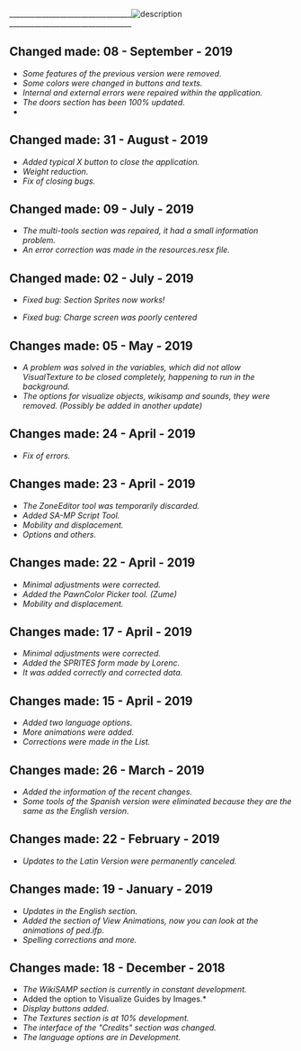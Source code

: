 


__________________________________![description](https://www.upload.ee/image/9967286/VisualTexture.png) __________________________________

## Changed made: 08 - September - 2019

- *Some features of the previous version were removed.*
- *Some colors were changed in buttons and texts.*
- *Internal and external errors were repaired within the application.*
- *The doors section has been 100% updated.*
- 
## Changed made: 31 - August - 2019

- *Added typical X button to close the application.*
- *Weight reduction.*
- *Fix of closing bugs.*

## Changed made: 09 - July - 2019

- *The multi-tools section was repaired, it had a small information problem.*
- *An error correction was made in the resources.resx file.*

## Changed made: 02 - July - 2019

 - *Fixed bug: Section Sprites now works!*

 - *Fixed bug: Charge screen was poorly centered*

## Changes made: 05 - May - 2019

 - *A problem was solved in the variables, which did not allow VisualTexture to be closed completely, happening to run in the background.*
 - *The options for visualize objects, wikisamp and sounds, they were removed. (Possibly be added in another update)*

## Changes made: 24 - April - 2019

 - *Fix of errors.*

## Changes made: 23 - April - 2019

 - *The ZoneEditor tool was temporarily discarded.*
 - *Added SA-MP Script Tool.*
 - *Mobility and displacement.*
 - *Options and others.*

## Changes made: 22 - April - 2019

 - *Minimal adjustments were corrected.*
 - *Added the PawnColor Picker tool. (Zume)*
 - *Mobility and displacement.*

## Changes made: 17 - April - 2019

 - *Minimal adjustments were corrected.*
 - *Added the SPRITES form made by Lorenc.*
 - *It was added correctly and corrected data.*

## Changes made: 15 - April - 2019

 - *Added two language options.*
 - *More animations were added.*
 - *Corrections were made in the List.*

## Changes made: 26 - March - 2019

 - *Added the information of the recent changes.*
 - *Some tools of the Spanish version were eliminated because they are
   the same as the English version.*

## Changes made: 22 - February - 2019

 - *Updates to the Latin Version were permanently canceled.*

## Changes made: 19 - January - 2019

 - *Updates in the English section.*
 - *Added the section of View Animations, now you can look at the
   animations of ped.ifp.*
 - *Spelling corrections and more.*

## Changes made: 18 - December - 2018

 - *The WikiSAMP section is currently in constant development.*
 - Added the option to Visualize Guides by Images.*
 - *Display buttons added.*
 - *The Textures section is at 10% development.*
 - *The interface of the "Credits" section was changed.*
 - *The language options are in Development.*
